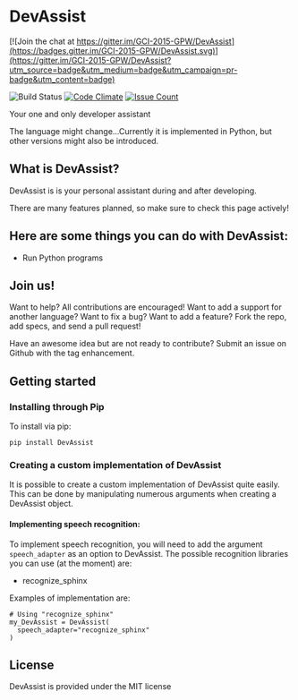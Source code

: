 # DevAssist

[![Join the chat at https://gitter.im/GCI-2015-GPW/DevAssist](https://badges.gitter.im/GCI-2015-GPW/DevAssist.svg)](https://gitter.im/GCI-2015-GPW/DevAssist?utm_source=badge&utm_medium=badge&utm_campaign=pr-badge&utm_content=badge)

![Build Status](https://travis-ci.org/DarkmatterVale/DevAssist.svg?branch=master)
[![Code Climate](https://codeclimate.com/github/DarkmatterVale/regex4dummies/badges/gpa.svg)](https://codeclimate.com/github/DarkmatterVale/DevAssist)
[![Issue Count](https://codeclimate.com/github/DarkmatterVale/DevAssist/badges/issue_count.svg)](https://codeclimate.com/github/DarkmatterVale/DevAssist)

Your one and only developer assistant

The language might change...Currently it is implemented in Python, but other versions might also be introduced.

## What is DevAssist?

DevAssist is is your personal assistant during and after developing.

There are many features planned, so make sure to check this page actively!

## Here are some things you can do with DevAssist:

- Run Python programs

## Join us!

Want to help? All contributions are encouraged! Want to add a support for another language? Want to fix a bug? Want to add a feature? Fork the repo, add specs, and send a pull request!

Have an awesome idea but are not ready to contribute? Submit an issue on Github with the tag enhancement.

## Getting started

### Installing through Pip

To install via pip:

```
pip install DevAssist
```

### Creating a custom implementation of DevAssist

It is possible to create a custom implementation of DevAssist quite easily. This can be done by manipulating numerous arguments when creating a DevAssist object.

#### Implementing speech recognition:

To implement speech recognition, you will need to add the argument ```speech_adapter``` as an option to DevAssist. The possible recognition libraries you can use (at the moment) are:

- recognize_sphinx

Examples of implementation are:

```
# Using "recognize_sphinx"
my_DevAssist = DevAssist(
  speech_adapter="recognize_sphinx"
)
```

## License

DevAssist is provided under the MIT license
